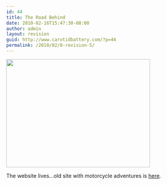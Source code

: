 ```yaml
---
id: 44
title: The Road Behind
date: 2010-02-16T15:47:30-08:00
author: admin
layout: revision
guid: http://www.carotidbattery.com/?p=44
permalink: /2010/02/8-revision-5/
---
```

[<img class="alignnone size-full wp-image-9" title="The Road Behind" src="https://i1.wp.com/www.carotidbattery.com/wp-content/uploads/2010/02/motorcycle1.jpg?resize=384%2C288" alt="" width="384" height="288" srcset="https://i0.wp.com/carotidbattery.com/wp-content/uploads/2010/02/motorcycle1.jpg?w=640 640w, https://i0.wp.com/carotidbattery.com/wp-content/uploads/2010/02/motorcycle1.jpg?resize=300%2C225 300w" sizes="(max-width: 384px) 100vw, 384px" data-recalc-dims="1" />](https://i1.wp.com/www.carotidbattery.com/wp-content/uploads/2010/02/motorcycle1.jpg)

The website lives&#8230;old site with motorcycle adventures is <a title="old.carotidbattery" href="http://old.carotidbattery.com" target="_blank">here</a>.